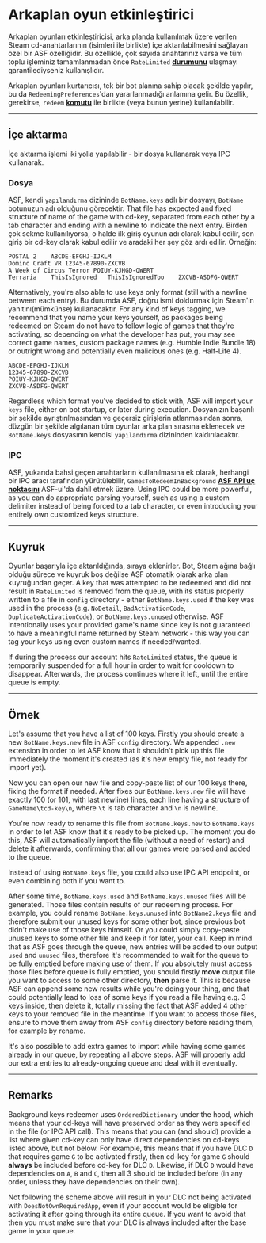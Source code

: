 # Arkaplan oyun etkinleştirici

Arkaplan oyunları etkinleştiricisi, arka planda kullanılmak üzere verilen Steam cd-anahtarlarının (isimleri ile birlikte) içe aktarılabilmesini sağlayan özel bir ASF özelliğidir. Bu özellikle, çok sayıda anahtarınız varsa ve tüm toplu işleminiz tamamlanmadan önce `RateLimited` **[durumunu](https://github.com/JustArchiNET/ArchiSteamFarm/wiki/FAQ#what-is-the-meaning-of-status-when-redeeming-a-key)** ulaşmayı garantilediyseniz kullanışlıdır.

Arkaplan oyunları kurtarıcısı, tek bir bot alanına sahip olacak şekilde yapılır, bu da `RedeemingPreferences`'dan yararlanmadığı anlamına gelir. Bu özellik, gerekirse, `redeem` **[komutu](https://github.com/JustArchiNET/ArchiSteamFarm/wiki/Commands)** ile birlikte (veya bunun yerine) kullanılabilir.

* * *

## İçe aktarma

İçe aktarma işlemi iki yolla yapılabilir - bir dosya kullanarak veya IPC kullanarak.

### Dosya

ASF, kendi `yapılandırma` dizininde `BotName.keys` adlı bir dosyayı, `BotName` botunuzun adı olduğunu görecektir. That file has expected and fixed structure of name of the game with cd-key, separated from each other by a tab character and ending with a newline to indicate the next entry. Birden çok sekme kullanılıyorsa, o halde ilk giriş oyunun adı olarak kabul edilir, son giriş bir cd-key olarak kabul edilir ve aradaki her şey göz ardı edilir. Örneğin:

```text
POSTAL 2    ABCDE-EFGHJ-IJKLM
Domino Craft VR 12345-67890-ZXCVB
A Week of Circus Terror POIUY-KJHGD-QWERT
Terraria    ThisIsIgnored   ThisIsIgnoredToo    ZXCVB-ASDFG-QWERT
```

Alternatively, you're also able to use keys only format (still with a newline between each entry). Bu durumda ASF, doğru ismi doldurmak için Steam'in yanıtını(mümkünse) kullanacaktır. For any kind of keys tagging, we recommend that you name your keys yourself, as packages being redeemed on Steam do not have to follow logic of games that they're activating, so depending on what the developer has put, you may see correct game names, custom package names (e.g. Humble Indie Bundle 18) or outright wrong and potentially even malicious ones (e.g. Half-Life 4).

```text
ABCDE-EFGHJ-IJKLM
12345-67890-ZXCVB
POIUY-KJHGD-QWERT
ZXCVB-ASDFG-QWERT
```

Regardless which format you've decided to stick with, ASF will import your `keys` file, either on bot startup, or later during execution. Dosyanızın başarılı bir şekilde ayrıştırılmasından ve geçersiz girişlerin atlanmasından sonra, düzgün bir şekilde algılanan tüm oyunlar arka plan sırasına eklenecek ve `BotName.keys` dosyasının kendisi `yapılandırma` dizininden kaldırılacaktır.

### IPC

ASF, yukarıda bahsi geçen anahtarların kullanılmasına ek olarak, herhangi bir IPC aracı tarafından yürütülebilir, `GamesToRedeemInBackground` **[ASF API uç noktasını](https://github.com/JustArchiNET/ArchiSteamFarm/wiki/IPC#asf-api)** ASF-ui'da dahil etmek üzere. Using IPC could be more powerful, as you can do appropriate parsing yourself, such as using a custom delimiter instead of being forced to a tab character, or even introducing your entirely own customized keys structure.

* * *

## Kuyruk

Oyunlar başarıyla içe aktarıldığında, sıraya eklenirler. Bot, Steam ağına bağlı olduğu sürece ve kuyruk boş değilse ASF otomatik olarak arka plan kuyruğundan geçer. A key that was attempted to be redeemed and did not result in `RateLimited` is removed from the queue, with its status properly written to a file in `config` directory - either `BotName.keys.used` if the key was used in the process (e.g. `NoDetail`, `BadActivationCode`, `DuplicateActivationCode`), or `BotName.keys.unused` otherwise. ASF intentionally uses your provided game's name since key is not guaranteed to have a meaningful name returned by Steam network - this way you can tag your keys using even custom names if needed/wanted.

If during the process our account hits `RateLimited` status, the queue is temporarily suspended for a full hour in order to wait for cooldown to disappear. Afterwards, the process continues where it left, until the entire queue is empty.

* * *

## Örnek

Let's assume that you have a list of 100 keys. Firstly you should create a new `BotName.keys.new` file in ASF `config` directory. We appended `.new` extension in order to let ASF know that it shouldn't pick up this file immediately the moment it's created (as it's new empty file, not ready for import yet).

Now you can open our new file and copy-paste list of our 100 keys there, fixing the format if needed. After fixes our `BotName.keys.new` file will have exactly 100 (or 101, with last newline) lines, each line having a structure of `GameName\tcd-key\n`, where `\t` is tab character and `\n` is newline.

You're now ready to rename this file from `BotName.keys.new` to `BotName.keys` in order to let ASF know that it's ready to be picked up. The moment you do this, ASF will automatically import the file (without a need of restart) and delete it afterwards, confirming that all our games were parsed and added to the queue.

Instead of using `BotName.keys` file, you could also use IPC API endpoint, or even combining both if you want to.

After some time, `BotName.keys.used` and `BotName.keys.unused` files will be generated. Those files contain results of our redeeming process. For example, you could rename `BotName.keys.unused` into `BotName2.keys` file and therefore submit our unused keys for some other bot, since previous bot didn't make use of those keys himself. Or you could simply copy-paste unused keys to some other file and keep it for later, your call. Keep in mind that as ASF goes through the queue, new entries will be added to our output `used` and `unused` files, therefore it's recommended to wait for the queue to be fully emptied before making use of them. If you absolutely must access those files before queue is fully emptied, you should firstly **move** output file you want to access to some other directory, **then** parse it. This is because ASF can append some new results while you're doing your thing, and that could potentially lead to loss of some keys if you read a file having e.g. 3 keys inside, then delete it, totally missing the fact that ASF added 4 other keys to your removed file in the meantime. If you want to access those files, ensure to move them away from ASF `config` directory before reading them, for example by rename.

It's also possible to add extra games to import while having some games already in our queue, by repeating all above steps. ASF will properly add our extra entries to already-ongoing queue and deal with it eventually.

* * *

## Remarks

Background keys redeemer uses `OrderedDictionary` under the hood, which means that your cd-keys will have preserved order as they were specified in the file (or IPC API call). This means that you can (and should) provide a list where given cd-key can only have direct dependencies on cd-keys listed above, but not below. For example, this means that if you have DLC `D` that requires game `G` to be activated firstly, then cd-key for game `G` should **always** be included before cd-key for DLC `D`. Likewise, if DLC `D` would have dependencies on `A`, `B` and `C`, then all 3 should be included before (in any order, unless they have dependencies on their own).

Not following the scheme above will result in your DLC not being activated with `DoesNotOwnRequiredApp`, even if your account would be eligible for activating it after going through its entire queue. If you want to avoid that then you must make sure that your DLC is always included after the base game in your queue.